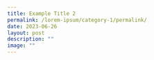 ```yaml
---
title: Example Title 2
permalink: /lorem-ipsum/category-1/permalink/
date: 2023-06-26
layout: post
description: ""
image: ""
---
```

